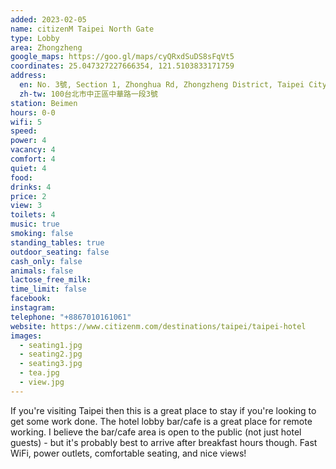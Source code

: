 ```yaml
---
added: 2023-02-05
name: citizenM Taipei North Gate
type: Lobby
area: Zhongzheng
google_maps: https://goo.gl/maps/cyQRxdSuDS8sFqVt5
coordinates: 25.047327227666354, 121.5103833171759
address:
  en: No. 3號, Section 1, Zhonghua Rd, Zhongzheng District, Taipei City, Taiwan 100
  zh-tw: 100台北市中正區中華路一段3號
station: Beimen
hours: 0-0
wifi: 5
speed: 
power: 4
vacancy: 4
comfort: 4
quiet: 4
food: 
drinks: 4
price: 2
view: 3
toilets: 4
music: true
smoking: false
standing_tables: true
outdoor_seating: false
cash_only: false
animals: false
lactose_free_milk: 
time_limit: false
facebook: 
instagram: 
telephone: "+8867010161061"
website: https://www.citizenm.com/destinations/taipei/taipei-hotel
images:
  - seating1.jpg
  - seating2.jpg
  - seating3.jpg
  - tea.jpg
  - view.jpg
---
```


If you're visiting Taipei then this is a great place to stay if you're looking to get some work done. The hotel lobby bar/cafe is a great place for remote working. I believe the bar/cafe area is open to the public (not just hotel guests) - but it's probably best to arrive after breakfast hours though. Fast WiFi, power outlets, comfortable seating, and nice views!
